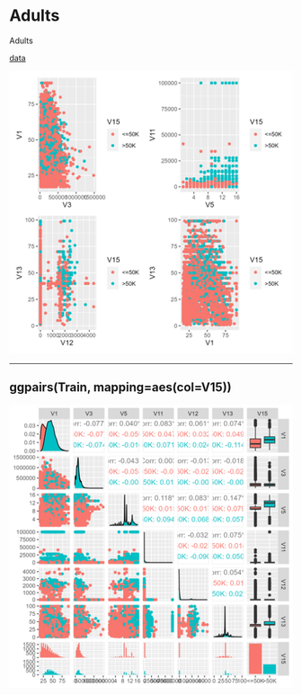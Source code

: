 # Adults
Adults

[data](https://raw.githubusercontent.com/NicJC/Adults/main/adult.csv)

![](https://github.com/NicJC/Adults/blob/main/NaiveBayes.png)

---
ggpairs(Train, mapping=aes(col=V15)) 
---

![](https://github.com/NicJC/Adults/blob/main/NaiveBayes2.png)
